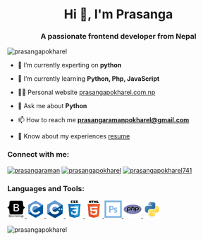 <h1 align="center">Hi 👋, I'm Prasanga</h1>
<h3 align="center">A passionate frontend developer from Nepal</h3>

<p align="left"> <img src="https://komarev.com/ghpvc/?username=prasangapokharel&label=Profile%20views&color=0e75b6&style=flat" alt="prasangapokharel" /> </p>

- 🔭 I’m currently experting on **python**

- 🌱 I’m currently learning **Python, Php, JavaScript**

- 👨‍💻 Personal website [prasangapokharel.com.np](https://www.prasangapokharel.com.np/)

- 💬 Ask me about **Python**

- 📫 How to reach me **prasangaramanpokharel@gmail.com**

- 📄 Know about my experiences [resume](https://read.cv/prasanga741)

<h3 align="left">Connect with me:</h3>
<p align="left">
<a href="https://twitter.com/prasangaraman" target="blank"><img align="center" src="https://raw.githubusercontent.com/rahuldkjain/github-profile-readme-generator/master/src/images/icons/Social/twitter.svg" alt="prasangaraman" height="30" width="40" /></a>
<a href="https://fb.com/prasangapokharel" target="blank"><img align="center" src="https://raw.githubusercontent.com/rahuldkjain/github-profile-readme-generator/master/src/images/icons/Social/facebook.svg" alt="prasangapokharel" height="30" width="40" /></a>
<a href="https://instagram.com/prasangapokharel741" target="blank"><img align="center" src="https://raw.githubusercontent.com/rahuldkjain/github-profile-readme-generator/master/src/images/icons/Social/instagram.svg" alt="prasangapokharel741" height="30" width="40" /></a>
</p>

<h3 align="left">Languages and Tools:</h3>
<p align="left"> <a href="https://getbootstrap.com" target="_blank" rel="noreferrer"> <img src="https://raw.githubusercontent.com/devicons/devicon/master/icons/bootstrap/bootstrap-plain-wordmark.svg" alt="bootstrap" width="40" height="40"/> </a> <a href="https://www.cprogramming.com/" target="_blank" rel="noreferrer"> <img src="https://raw.githubusercontent.com/devicons/devicon/master/icons/c/c-original.svg" alt="c" width="40" height="40"/> </a> <a href="https://www.w3schools.com/cpp/" target="_blank" rel="noreferrer"> <img src="https://raw.githubusercontent.com/devicons/devicon/master/icons/cplusplus/cplusplus-original.svg" alt="cplusplus" width="40" height="40"/> </a> <a href="https://www.w3schools.com/css/" target="_blank" rel="noreferrer"> <img src="https://raw.githubusercontent.com/devicons/devicon/master/icons/css3/css3-original-wordmark.svg" alt="css3" width="40" height="40"/> </a> <a href="https://www.w3.org/html/" target="_blank" rel="noreferrer"> <img src="https://raw.githubusercontent.com/devicons/devicon/master/icons/html5/html5-original-wordmark.svg" alt="html5" width="40" height="40"/> </a> <a href="https://www.photoshop.com/en" target="_blank" rel="noreferrer"> <img src="https://raw.githubusercontent.com/devicons/devicon/master/icons/photoshop/photoshop-line.svg" alt="photoshop" width="40" height="40"/> </a> <a href="https://www.php.net" target="_blank" rel="noreferrer"> <img src="https://raw.githubusercontent.com/devicons/devicon/master/icons/php/php-original.svg" alt="php" width="40" height="40"/> </a> <a href="https://www.python.org" target="_blank" rel="noreferrer"> <img src="https://raw.githubusercontent.com/devicons/devicon/master/icons/python/python-original.svg" alt="python" width="40" height="40"/> </a> </p>

<p><img align="center" src="https://github-readme-streak-stats.herokuapp.com/?user=prasangapokharel&" alt="prasangapokharel" /></p>
